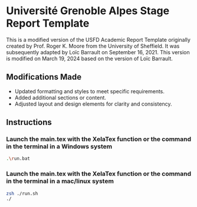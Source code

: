 # Université Grenoble Alpes Stage Report Template

This is a modified version of the USFD Academic Report Template originally created by Prof. Roger K. Moore from the University of Sheffield. 
It was subsequently adapted by Loïc Barrault on September 16, 2021.
This version is modified on March 19, 2024 based on the version of Loïc Barrault.

## Modifications Made
- Updated formatting and styles to meet specific requirements.
- Added additional sections or content.
- Adjusted layout and design elements for clarity and consistency.

## Instructions
### Launch the main.tex with the XelaTex function or the command in the terminal in a Windows system

```Bash
.\run.bat
```
### Launch the main.tex with the XelaTex function or the command in the terminal in a mac/linux system

```Bash
zsh ./run.sh
./
```
